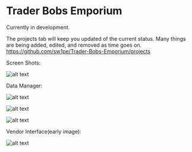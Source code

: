 # Trader Bobs Emporium
Currently in development.

The projects tab will keep you updated of the current status.
Many things are being added, edited, and removed as time goes on.
https://github.com/sw1pe/Trader-Bobs-Emporium/projects

Screen Shots:

![alt text](https://github.com/sw1pe/Trader-Bobs-Emporium/blob/master/Screen%20Shots/login.PNG)

Data Manager:

![alt text](https://github.com/sw1pe/Trader-Bobs-Emporium/blob/master/Screen%20Shots/camperTable.PNG)

![alt text](https://github.com/sw1pe/Trader-Bobs-Emporium/blob/master/Screen%20Shots/itemTable.PNG)

![alt text](https://github.com/sw1pe/Trader-Bobs-Emporium/blob/master/Screen%20Shots/itemTable.PNG)

Vendor Interface(early image): 

![alt text](https://github.com/sw1pe/Trader-Bobs-Emporium/blob/master/Screen%20Shots/vendor.PNG)

